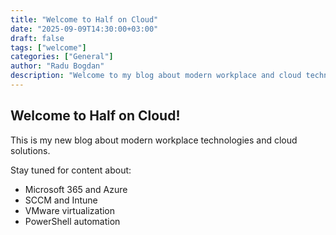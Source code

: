 ```yaml
---
title: "Welcome to Half on Cloud"
date: "2025-09-09T14:30:00+03:00"
draft: false
tags: ["welcome"]
categories: ["General"]
author: "Radu Bogdan"
description: "Welcome to my blog about modern workplace and cloud technologies"
---
```


## Welcome to Half on Cloud!

This is my new blog about modern workplace technologies and cloud solutions.

Stay tuned for content about:
- Microsoft 365 and Azure
- SCCM and Intune
- VMware virtualization
- PowerShell automation
